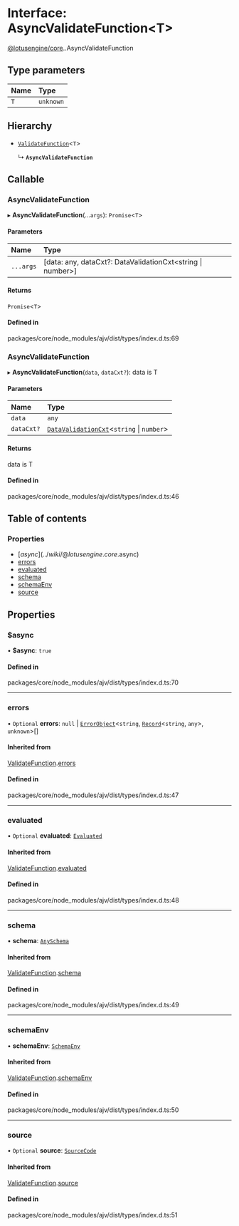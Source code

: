 # Interface: AsyncValidateFunction<T\>

[@lotusengine/core](../wiki/@lotusengine.core).[<internal>](../wiki/@lotusengine.core.%3Cinternal%3E).AsyncValidateFunction

## Type parameters

| Name | Type |
| :------ | :------ |
| `T` | `unknown` |

## Hierarchy

- [`ValidateFunction`](../wiki/@lotusengine.core.%3Cinternal%3E.ValidateFunction)<`T`\>

  ↳ **`AsyncValidateFunction`**

## Callable

### AsyncValidateFunction

▸ **AsyncValidateFunction**(...`args`): `Promise`<`T`\>

#### Parameters

| Name | Type |
| :------ | :------ |
| `...args` | [data: any, dataCxt?: DataValidationCxt<string \| number\>] |

#### Returns

`Promise`<`T`\>

#### Defined in

packages/core/node_modules/ajv/dist/types/index.d.ts:69

### AsyncValidateFunction

▸ **AsyncValidateFunction**(`data`, `dataCxt?`): data is T

#### Parameters

| Name | Type |
| :------ | :------ |
| `data` | `any` |
| `dataCxt?` | [`DataValidationCxt`](../wiki/@lotusengine.core.%3Cinternal%3E.DataValidationCxt)<`string` \| `number`\> |

#### Returns

data is T

#### Defined in

packages/core/node_modules/ajv/dist/types/index.d.ts:46

## Table of contents

### Properties

- [$async](../wiki/@lotusengine.core.%3Cinternal%3E.AsyncValidateFunction#$async)
- [errors](../wiki/@lotusengine.core.%3Cinternal%3E.AsyncValidateFunction#errors)
- [evaluated](../wiki/@lotusengine.core.%3Cinternal%3E.AsyncValidateFunction#evaluated)
- [schema](../wiki/@lotusengine.core.%3Cinternal%3E.AsyncValidateFunction#schema)
- [schemaEnv](../wiki/@lotusengine.core.%3Cinternal%3E.AsyncValidateFunction#schemaenv)
- [source](../wiki/@lotusengine.core.%3Cinternal%3E.AsyncValidateFunction#source)

## Properties

### $async

• **$async**: ``true``

#### Defined in

packages/core/node_modules/ajv/dist/types/index.d.ts:70

___

### errors

• `Optional` **errors**: ``null`` \| [`ErrorObject`](../wiki/@lotusengine.core.%3Cinternal%3E.ErrorObject)<`string`, [`Record`](../wiki/@lotusengine.core.%3Cinternal%3E#record)<`string`, `any`\>, `unknown`\>[]

#### Inherited from

[ValidateFunction](../wiki/@lotusengine.core.%3Cinternal%3E.ValidateFunction).[errors](../wiki/@lotusengine.core.%3Cinternal%3E.ValidateFunction#errors)

#### Defined in

packages/core/node_modules/ajv/dist/types/index.d.ts:47

___

### evaluated

• `Optional` **evaluated**: [`Evaluated`](../wiki/@lotusengine.core.%3Cinternal%3E.Evaluated)

#### Inherited from

[ValidateFunction](../wiki/@lotusengine.core.%3Cinternal%3E.ValidateFunction).[evaluated](../wiki/@lotusengine.core.%3Cinternal%3E.ValidateFunction#evaluated)

#### Defined in

packages/core/node_modules/ajv/dist/types/index.d.ts:48

___

### schema

• **schema**: [`AnySchema`](../wiki/@lotusengine.core.%3Cinternal%3E#anyschema)

#### Inherited from

[ValidateFunction](../wiki/@lotusengine.core.%3Cinternal%3E.ValidateFunction).[schema](../wiki/@lotusengine.core.%3Cinternal%3E.ValidateFunction#schema)

#### Defined in

packages/core/node_modules/ajv/dist/types/index.d.ts:49

___

### schemaEnv

• **schemaEnv**: [`SchemaEnv`](../wiki/@lotusengine.core.%3Cinternal%3E.SchemaEnv)

#### Inherited from

[ValidateFunction](../wiki/@lotusengine.core.%3Cinternal%3E.ValidateFunction).[schemaEnv](../wiki/@lotusengine.core.%3Cinternal%3E.ValidateFunction#schemaenv)

#### Defined in

packages/core/node_modules/ajv/dist/types/index.d.ts:50

___

### source

• `Optional` **source**: [`SourceCode`](../wiki/@lotusengine.core.%3Cinternal%3E.SourceCode)

#### Inherited from

[ValidateFunction](../wiki/@lotusengine.core.%3Cinternal%3E.ValidateFunction).[source](../wiki/@lotusengine.core.%3Cinternal%3E.ValidateFunction#source)

#### Defined in

packages/core/node_modules/ajv/dist/types/index.d.ts:51
